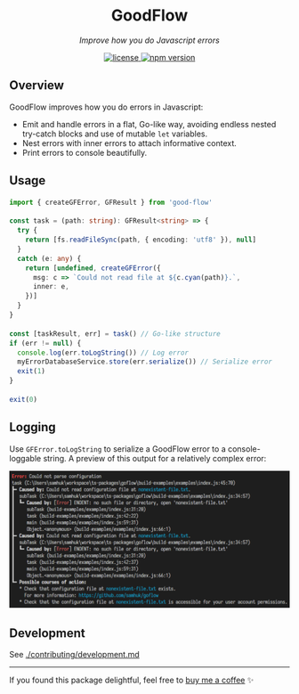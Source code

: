 <h1 align="center">GoodFlow</h1>
<p align="center">
  <em>Improve how you do Javascript errors</em>
</p>

<p align="center">
  <a href="https://img.shields.io/badge/License-MIT-green.svg" target="_blank">
    <img src="https://img.shields.io/badge/License-MIT-green.svg" alt="license" />
  </a>
  <a href="https://badge.fury.io/js/good-flow.svg" target="_blank">
    <img src="https://badge.fury.io/js/good-flow.svg" alt="npm version" />
  </a>
</p>

## Overview

GoodFlow improves how you do errors in Javascript:
* Emit and handle errors in a flat, Go-like way, avoiding endless nested try-catch blocks and use of mutable `let` variables.
* Nest errors with inner errors to attach informative context.
* Print errors to console beautifully.

## Usage

```typescript
import { createGFError, GFResult } from 'good-flow'

const task = (path: string): GFResult<string> => {
  try {
    return [fs.readFileSync(path, { encoding: 'utf8' }), null]
  }
  catch (e: any) {
    return [undefined, createGFError({
      msg: c => `Could not read file at ${c.cyan(path)}.`,
      inner: e,
    })]
  }
}

const [taskResult, err] = task() // Go-like structure
if (err != null) {
  console.log(err.toLogString()) // Log error
  myErrorDatabaseService.store(err.serialize()) // Serialize error
  exit(1)
}

exit(0)
```

## Logging

Use `GFError.toLogString` to serialize a GoodFlow error to a console-loggable string. A preview of this output for a relatively complex error:

![Logging Preview](./img/img1.png)

## Development

See [./contributing/development.md](./contributing/development.md)

---

If you found this package delightful, feel free to [buy me a coffee](https://www.buymeacoffee.com/samhuk) ✨
